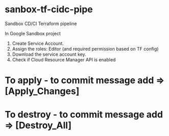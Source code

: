 # sanbox-tf-cidc-pipe
Sandbox CD/CI Terraform pipeline

In Google Sandbox project

1) Create Service Account.
2) Assign the roles: Editor (and required permission based on TF config)
3) Download the service account key.
4) Check if Cloud Resource Manager API is enabled

# To apply   - to commit message add => [Apply_Changes]  
# To destroy - to commit message add => [Destroy_All] 
